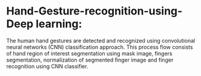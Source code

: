 # Hand-Gesture-recognition-using-Deep learning:

The human hand gestures are detected and recognized using convolutional neural networks (CNN) classification approach. This process flow consists of hand region of interest segmentation using mask image, fingers segmentation, normalization of segmented finger image and finger recognition using CNN classifier. 

